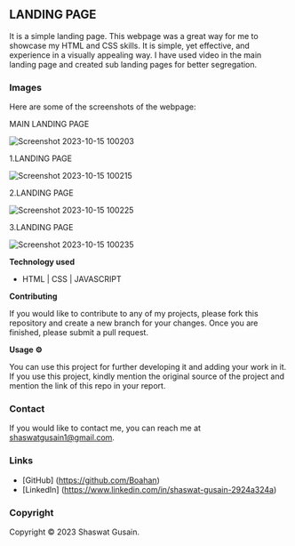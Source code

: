 ## LANDING PAGE

It is a simple landing page. This webpage was a great way for me to showcase my HTML and CSS skills. It is simple, yet effective, and experience in a visually appealing way. I have used video in the main landing page and created sub landing pages for better segregation.

### Images

Here are some of the screenshots of the webpage:

MAIN LANDING PAGE

![Screenshot 2023-10-15 100203](https://github.com/Boahan/CODSOFT/assets/111555189/c2cd21b6-8f92-4013-9746-b1415ca9b761)


1.LANDING PAGE

![Screenshot 2023-10-15 100215](https://github.com/Boahan/CODSOFT/assets/111555189/d763cfa2-624a-4c79-8abd-8900afa62400)


2.LANDING PAGE

![Screenshot 2023-10-15 100225](https://github.com/Boahan/CODSOFT/assets/111555189/50d80a18-1aeb-4b46-89e5-3eea7b987d2b)


3.LANDING PAGE

![Screenshot 2023-10-15 100235](https://github.com/Boahan/CODSOFT/assets/111555189/50eedc84-f892-46c4-955c-a53b16b700f3)


**Technology used**

* HTML | CSS | JAVASCRIPT

**Contributing**

If you would like to contribute to any of my projects, please fork this repository and create a new branch for your changes. Once you are finished, please submit a pull request.

**Usage ⚙️**

You can use this project for further developing it and adding your work in it. If you use this project, kindly mention the original source of the project and mention the link of this repo in your report.

### Contact

If you would like to contact me, you can reach me at shaswatgusain1@gmail.com.

### Links

* [GitHub] (https://github.com/Boahan)
* [LinkedIn] (https://www.linkedin.com/in/shaswat-gusain-2924a324a)

### Copyright

Copyright &copy; 2023 Shaswat Gusain.

